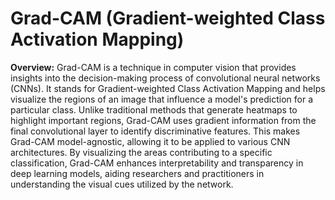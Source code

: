 # Grad-CAM (Gradient-weighted Class Activation Mapping)

**Overview:**
Grad-CAM is a technique in computer vision that provides insights into the decision-making process of convolutional neural networks (CNNs). It stands for Gradient-weighted Class Activation Mapping and helps visualize the regions of an image that influence a model's prediction for a particular class. Unlike traditional methods that generate heatmaps to highlight important regions, Grad-CAM uses gradient information from the final convolutional layer to identify discriminative features. This makes Grad-CAM model-agnostic, allowing it to be applied to various CNN architectures. By visualizing the areas contributing to a specific classification, Grad-CAM enhances interpretability and transparency in deep learning models, aiding researchers and practitioners in understanding the visual cues utilized by the network.